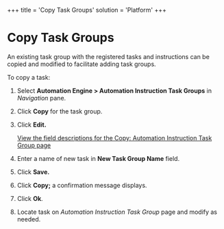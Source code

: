 +++
title = 'Copy Task Groups'
solution = 'Platform'
+++

# Copy Task Groups

An existing task group with the registered tasks and instructions can be
copied and modified to facilitate adding task groups.

To copy a task:

1.  Select **Automation Engine \> Automation Instruction Task Groups**
    in *Navigation* pane.

2.  Click **Copy** for the task group.

3.  Click **Edit.**
    
    [View the field descriptions for the Copy: Automation Instruction
    Task Group page](Copy_Automation_Instruction_Task_Group.htm)

4.  Enter a name of new task in **New Task Group Name** field.

5.  Click **Save.**

6.  Click **Copy;** a confirmation message displays.

7.  Click **Ok**.

8.  Locate task on *Automation Instruction Task Group* page and modify
    as needed.
